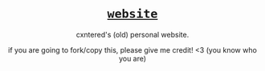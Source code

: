 <div align="center">

# [`website`](https://cxntered.github.io)

cxntered's (old) personal website.

if you are going to fork/copy this, please give me credit! <3 (you know who you are)
